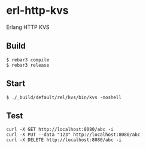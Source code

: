 erl-http-kvs
=====

Erlang HTTP KVS

Build
-----

    $ rebar3 compile
    $ rebar3 release

Start
-----

    $ ./_build/default/rel/kvs/bin/kvs -noshell

Test
-----

    curl -X GET http://localhost:8080/abc -i
    curl -X PUT --data "123" http://localhost:8080/abc
    curl -X DELETE http://localhost:8080/abc -i
